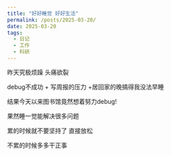 ```yaml
---
title: "好好睡觉 好好生活"
permalink: /posts/2025-03-20/
date: 2025-03-20
tags:
  - 日记
  - 工作
  - 科研
---
```


昨天究极烦躁 头痛欲裂

debug不成功 + 写周报的压力 +居回家的晚搞得我没法早睡

结果今天以来图书馆竟然想着努力debug!

果然睡一觉能解决很多问题 

累的时候就不要坚持了 直接放松 

不累的时候多多干正事
